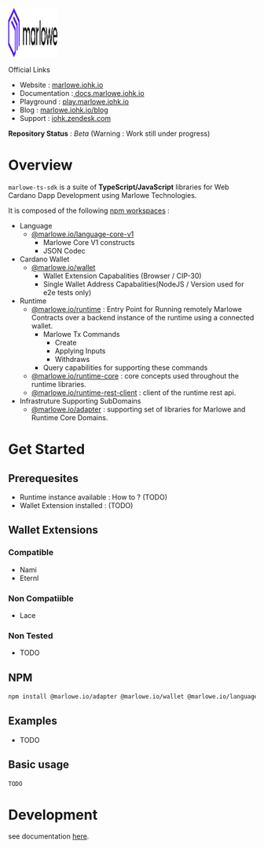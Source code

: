 <div align="left">
    <img src="./doc/image/logo.svg" alt="Logo" width="100" height="100"> 
</div>

Official Links
  - Website : <a href="https://marlowe.iohk.io" > marlowe.iohk.io </a>
  - Documentation :<a href="https://docs.marlowe.iohk.io" > docs.marlowe.iohk.io </a>
  - Playground : <a href="https://play.marlowe.iohk.io" > play.marlowe.iohk.io </a>
  - Blog : <a href="https://marlowe.iohk.io/blog" > marlowe.iohk.io/blog </a>
  - Support : <a href="https://iohk.zendesk.com/hc/en-us/requests/new" > iohk.zendesk.com </a> 

**Repository Status** : *Beta* (Warning : Work still under progress) 

# Overview

`marlowe-ts-sdk` is a suite of **TypeScript/JavaScript** libraries for Web Cardano Dapp Development using Marlowe Technologies. 

It is composed of the following [npm workspaces](https://docs.npmjs.com/cli/v7/using-npm/workspaces) :

- Language  
  - [@marlowe.io/language-core-v1](./packages/language/core/v1/)
    - Marlowe Core V1 constructs
    - JSON Codec 
- Cardano Wallet 
  - [@marlowe.io/wallet](./packages/runtime/core/)
      - Wallet Extension Capabalities (Browser / CIP-30)
      - Single Wallet Address Capabalities(NodeJS / Version used for e2e tests only)
- Runtime 
  - [@marlowe.io/runtime](./packages/runtime/api/) : Entry Point for Running remotely Marlowe Contracts over a backend instance of the runtime using a connected wallet. 
      - Marlowe Tx Commands 
        - Create 
        - Applying Inputs
        - Withdraws
      - Query capabilities for supporting these commands  
  - [@marlowe.io/runtime-core](./packages/runtime/core/) : core concepts used throughout the runtime libraries.
  - [@marlowe.io/runtime-rest-client](./packages/runtime/client/rest/) : client of the runtime rest api.
- Infrastruture Supporting SubDomains 
  - [@marlowe.io/adapter](./packages/adapter) : supporting set of libraries for Marlowe and Runtime Core Domains.
  

# Get Started

## Prerequesites

- Runtime instance available :  How to ? (TODO)
- Wallet Extension installed : (TODO)

## Wallet Extensions  
### Compatible 
  - Nami 
  - Eternl 
### Non Compatiible
  - Lace
### Non Tested
 - TODO 

## NPM 

```bash
npm install @marlowe.io/adapter @marlowe.io/wallet @marlowe.io/language-core-v1 @marlowe.io/runtime @marlowe.io/runtime-core @marlowe.io/runtime-rest-client
```

## Examples 
  - TODO 

## Basic usage 
```
TODO
```

# Development 

see documentation [here](./doc/howToDevelop.md). 
